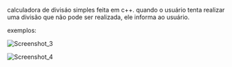 calculadora de divisáo simples feita em c++. quando o usuário tenta realizar uma divisão que não pode ser realizada, ele informa ao usuário.

exemplos:

![Screenshot_3](https://github.com/jrlkfps/calculadora-de-divisao/assets/131707703/8070ba03-bad5-446d-9dd6-18f57d48780f)

![Screenshot_4](https://github.com/jrlkfps/calculadora-de-divisao/assets/131707703/18c47060-25ad-4f73-ad00-4794db4ff421)
